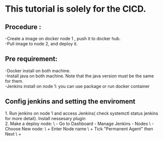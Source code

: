 # This tutorial is solely for the CICD.
## Procedure :
<break>
        -Create a image on docker node 1 , push it to docker hub. <br> 
        -Pull image to node 2, and deploy it.    

## Pre requirement:
<break>
        -Docker install on both machine. <br>
        -Install java on both machine. Note that the java version must be the same for them. <br> 
        -Jenkins install on node 1: you can use package or run docker container 
    

## Config jenkins and setting the enviroment
<break>
        1. Run jenkins  on node 1 and access Jenkins( check systemctl status jenkins for more detail). Install nessesary plugin <br>
        2. Make a deploy node: \
            - Go to Dashboard - Manage Jenkins - Nodes \
            - Choose New node:  \
                    + Enter Node name \
                    + Tick "Permanent Agent" then Next \
                    + 
